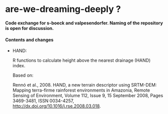 # are-we-dreaming-deeply ?

**Code exchange for s-boeck and valpesendorfer. Naming of the repository is open for discussion.**



#### Contents and changes

- HAND:

    R functions to calculate height above the nearest drainage (HAND) index. 
    
    Based on:
    
    Rennó et al., 2008. HAND, a new terrain descriptor using SRTM-DEM: Mapping terra-firme rainforest environments in Amazonia, Remote         Sensing of Environment, Volume 112, Issue 9, 15 September 2008, Pages 3469-3481, ISSN 0034-4257,
    http://dx.doi.org/10.1016/j.rse.2008.03.018.
    



    

